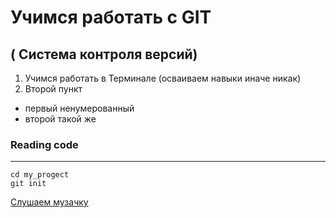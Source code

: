 #   Учимся работать с  GIT 
( Система контроля версий) 
----

1. Учимся работать в Терминале (осваиваем навыки иначе никак)
2. Второй пункт


* первый ненумерованный 
* второй такой же

### Reading code
----

``` mkdir my_project
cd my_progect
git init
```




[Слушаем музачку](https://www.radiorecord.ru "RadioRecord")
